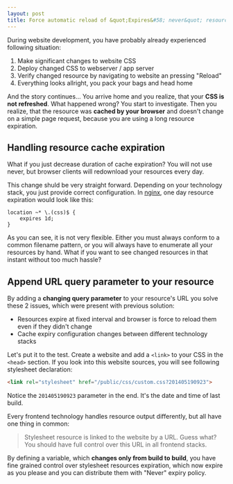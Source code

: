 ```yaml
---
layout: post
title: Force automatic reload of &quot;Expires&#58; never&quot; resources (css, js)
---
```


During website development, you have probably already experienced following situation:

1. Make significant changes to website CSS
2. Deploy changed CSS to webserver / app server
3. Verify changed resource by navigating to website an pressing "Reload"
4. Everything looks allright, you pack your bags and head home

And the story continues... You arrive home and you realize, that your **CSS is not refreshed**. What happened
wrong? You start to investigate. Then you realize, that the resource was **cached by your browser** and
doesn't change on a simple page request, because you are using a long resource expiration.

## Handling resource cache expiration

What if you just decrease duration of cache expiration? You will not use never, but browser clients will
redownload your resources every day.

This change shuld be very straight forward. Depending on your technology stack, you just provide
correct configuration. In [nginx](http://wiki.nginx.org/Main), one day resource expiration would look like this:

~~~
location ~* \.(css)$ {
	expires 1d;
}
~~~

As you can see, it is not very flexible. Either you must always conform to a common filename pattern,
or you will always have to enumerate all your resources by hand. What if you want to see changed resources
in that instant without too much hassle?




## Append URL query parameter to your resource

By adding a **changing query parameter** to your resource's URL you solve these 2 issues,
which were present with previous solution:

* Resources expire at fixed interval and browser is force to reload them even if they didn't change
* Cache expiry configuration changes between different technology stacks

Let's put it to the test. Create a website and add a ```<link>``` to your CSS in the ```<head>``` section.
If you look into this website sources, you will see following stylesheet declaration:

~~~ html
<link rel="stylesheet" href="/public/css/custom.css?201405190923">
~~~


Notice the ```201405190923``` parameter in the end. It's the date and time of last build.

Every frontend technology handles resource output differently, but all have one thing in common:

> Stylesheet resource is linked to the website by a URL. Guess what? You should have full control
  over this URL in all frontend stacks.

By defining a variable, which **changes only from build to build**, you have fine grained control
over stylesheet resources expiration, which now expire as you please and you can distribute them with "Never"
expiry policy.
